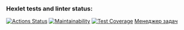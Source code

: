 ### Hexlet tests and linter status:
[![Actions Status](https://github.com/MenzurenkoKirill/java-project-99/actions/workflows/hexlet-check.yml/badge.svg)](https://github.com/MenzurenkoKirill/java-project-99/actions)
[![Maintainability](https://api.codeclimate.com/v1/badges/b3c7051e2e57e4ce3e8d/maintainability)](https://codeclimate.com/github/MenzurenkoKirill/java-project-99/maintainability)
[![Test Coverage](https://api.codeclimate.com/v1/badges/b3c7051e2e57e4ce3e8d/test_coverage)](https://codeclimate.com/github/MenzurenkoKirill/java-project-99/test_coverage)
<a href="https://java-project-99-3rzl.onrender.com">Менеджер задач</a>
